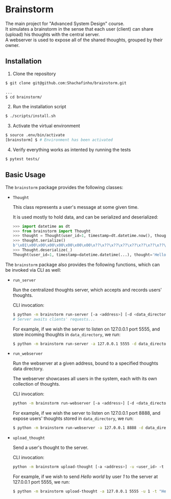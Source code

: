 # Brainstorm

The main project for "Advanced System Design" course.\
It simulates a brainstorm in the sense that each user (client) can share (upload) his thoughts with the central server.\
A webserver is used to expose all of the shared thoughts, grouped by their owner.


## Installation

1. Clone the repository
```sh
$ git clone git@github.com:Shachafinho/brainstorm.git

...
$ cd brainstorm/
```

2. Run the installation script

```sh
$ ./scripts/install.sh
```

3. Activate the virtual environment

```sh
$ source .env/bin/activate
[brainstorm] $ # Environment has been activated
```

4. Verify everything works as intented by running the tests

```sh
$ pytest tests/
```


## Basic Usage

The `brainstorm` package provides the following classes:

* `Thought`

    This class represents a user's message at some given time.

    It is used mostly to hold data, and can be serialized and deserialized:

    ```python
    >>> import datetime as dt
    >>> from brainstorm import Thought
    >>> thought = Thought(user_id=1, timestamp=dt.datetime.now(), thought='Hello world')
    >>> thought.serialize()
    b'\x01\x00\x00\x00\x00\x00\x00\x00\x??\x??\x??\x??\x??\x??\x??\x??\x0b\x00\x00\x00Hello world'
    >>> Thought.deserialize(_)
    Thought(user_id=1, timestamp=datetime.datetime(...), thought='Hello world')
    ```

The `brainstorm` package also provides the following functions, which can be invoked via CLI as well:

* `run_server`

    Run the centralized thoughts server, which accepts and records users' thoughts.

    CLI invocation:

    ```sh
    $ python -m brainstorm run-server [-a <address>] [-d <data_directory>]
    # Server awaits clients' requests...
    ```

    For example, if we wish the server to listen on 127.0.0.1 port 5555, and store incoming thoughts in `data_directory`, we run:

    ```sh
    $ python -m brainstorm run-server -a 127.0.0.1 5555 -d data_directory
    ```

* `run_webserver`

    Run the webserver at a given address, bound to a specified thoughts data directory.

    The webserver showcases all users in the system, each with its own collection of thoughts.

    CLI invocation:

    ```sh
    python -m brainstorm run-webserver [-a <address>] [-d <data_directory>]
    ```

    For example, if we wish the server to listen on 127.0.0.1 port 8888, and expose users' thoughts stored in `data_directory`, we run:

    ```sh
    $ python -m brainstorm run-webserver -a 127.0.0.1 8888 -d data_directory
    ```

* `upload_thought`

    Send a user's thought to the server.

    CLI invocation:

    ```sh
    python -m brainstorm upload-thought [-a <address>] -u <user_id> -t <thought>
    ```

    For example, if we wish to send *Hello world* by user *1* to the server at 127.0.0.1 port 5555, we run:

    ```sh
    $ python -m brainstorm upload-thought -a 127.0.0.1 5555 -u 1 -t "Hello world"
    ```
